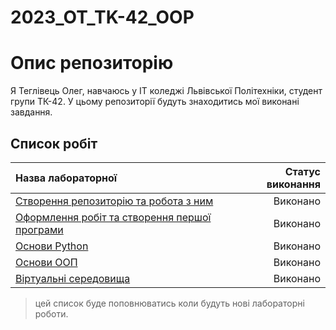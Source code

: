 # 2023_OT_TK-42_OOP
# Опис репозиторію
Я Теглівець Олег, навчаюсь у IT коледжі Львівської Політехніки, студент групи ТК-42. У цьому репозиторії будуть знаходитись мої виконані завдання.

## Список робіт
| Назва лабораторної | Статус виконання |
|:----------------------|-------------------:|
| [Створення репозиторію та робота з ним](init/README.md) | Виконано        |
| [Оформлення робіт та створення першої програми](1_lab/README.md) | Виконано       |
| [Основи Python](2_lab/README.MD)  | Виконано        |
| [Основи ООП](3_lab/README.md) | Виконано       |
| [Віртуальні середовища](4_lab/README.md) | Виконано       |
> цей список буде поповнюватись коли будуть нові лабораторні роботи.
